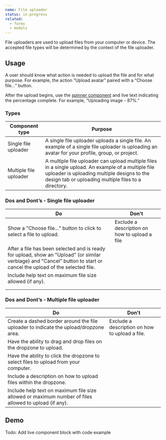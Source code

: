 ```yaml
---
name: File uploader
status: in-progress
related:
  - forms
  - modals
---
```


File uploaders are used to upload files from your computer or device. The accepted file types will be determined by the context of the file uploader.

## Usage

A user should know what action is needed to upload the file and for what purpose. For example, the action “Upload avatar” paired with a “Choose file…” button.

After the upload begins, use the [spinner component](/components/spinner) and live text indicating the percentage complete. For example, “Uploading image - 87%.”

### Types

| Component type | Purpose |
| --- | --- |
| Single file uploader | A single file uploader uploads a single file. An example of a single file uploader is uploading an avatar for your profile, group, or project.  |
| Multiple file uploader | A multiple file uploader can upload multiple files in a single upload. An example of a multiple file uploader is uploading multiple designs to the design tab or uploading multiple files to a directory. |

### Dos and Dont’s - Single file uploader

| Do | Don't |
| --- | --- |
| Show a "Choose file..." button to click to select a file to upload. | Exclude a description on how to upload a file |
| After a file has been selected and is ready for upload, show an "Upload" (or similar verbiage) and "Cancel" button to start or cancel the upload of the selected file. |  |
| Include help text on maximum file size allowed (if any). |  |
|  |  |
|  |  |

### Dos and Dont’s - Multiple file uploader

| Do | Don't |
| --- | --- |
| Create a dashed border around the file uploader to indicate the upload/dropzone area. | Exclude a description on how to upload a file. |
| Have the ability to drag and drop files on the dropzone to upload. |  |
| Have the ability to click the dropzone to select files to upload from your computer. |  |
| Include a description on how to upload files within the dropzone. |  |
| Include help text on maximum file size allowed or maximum number of files allowed to upload (if any). |  |

## Demo

Todo: Add live component block with code example

<!-- ## Design specifications -->

<!--
  DESIGN SPECIFICATIONS, add a link here to the component-specific sketch-measure preview.
  All design specifications should live in the design repo under 'hosted/design-gitlab-specs/COMPONENTNAME-spec-previews'
  *** If there are max-width, min-width, or other specs that should be known about this component,
  please add it in Sketch Measure via a note.
  This link must ALWAYS be included.
-->

<!-- Color, spacing, dimension, and layout specific information pertaining to this component can be viewed using the following link:

[Figma preview for INSERT NAME OF COMPONENT HERE](/)

## Resources

*   [A related resource used when writing this documentation](/) -->
